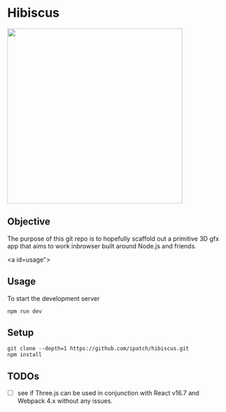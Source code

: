# Hibiscus

<img src="https://upload.wikimedia.org/wikipedia/commons/7/76/Hibiscus_hirtus_Lesser_Mallow_flower_Yeleswaram_EastGodavari.JPG" width="400" />

<a id="objective"></a>

## Objective

The purpose of this git repo is to hopefully scaffold out a primitive 3D gfx app that aims to work inbrowser built around Node.js and friends.

<a id=usage"></a>

## Usage

To start the development server

```shell
npm run dev
```

<a id="setup"></a>

## Setup

```shell
git clone --depth=1 https://github.com/ipatch/hibiscus.git
npm install
```

<a id="todos"></a>

## TODOs

- [ ] see if Three.js can be used in conjunction with React v16.7 and Webpack 4.x without any issues.
